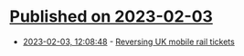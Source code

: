 # [Published on 2023-02-03](index.md)

* [2023-02-03, 12:08:48](https://lobste.rs/s/fyhpyn/reversing_uk_mobile_rail_tickets) - [Reversing UK mobile rail tickets](https://eta.st/2023/01/31/rail-tickets.html)
